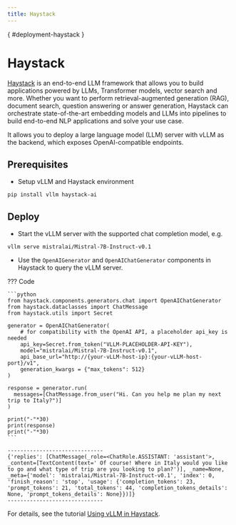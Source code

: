 ```yaml
---
title: Haystack
---
```

[](){ #deployment-haystack }

# Haystack

[Haystack](https://github.com/deepset-ai/haystack) is an end-to-end LLM framework that allows you to build applications powered by LLMs, Transformer models, vector search and more. Whether you want to perform retrieval-augmented generation (RAG), document search, question answering or answer generation, Haystack can orchestrate state-of-the-art embedding models and LLMs into pipelines to build end-to-end NLP applications and solve your use case.

It allows you to deploy a large language model (LLM) server with vLLM as the backend, which exposes OpenAI-compatible endpoints.

## Prerequisites

- Setup vLLM and Haystack environment

```console
pip install vllm haystack-ai
```

## Deploy

- Start the vLLM server with the supported chat completion model, e.g.

```console
vllm serve mistralai/Mistral-7B-Instruct-v0.1
```

- Use the `OpenAIGenerator` and `OpenAIChatGenerator` components in Haystack to query the vLLM server.

??? Code

    ```python
    from haystack.components.generators.chat import OpenAIChatGenerator
    from haystack.dataclasses import ChatMessage
    from haystack.utils import Secret

    generator = OpenAIChatGenerator(
        # for compatibility with the OpenAI API, a placeholder api_key is needed
        api_key=Secret.from_token("VLLM-PLACEHOLDER-API-KEY"),
        model="mistralai/Mistral-7B-Instruct-v0.1",
        api_base_url="http://{your-vLLM-host-ip}:{your-vLLM-host-port}/v1",
        generation_kwargs = {"max_tokens": 512}
    )

    response = generator.run(
      messages=[ChatMessage.from_user("Hi. Can you help me plan my next trip to Italy?")]
    )

    print("-"*30)
    print(response)
    print("-"*30)
    ```

```console
------------------------------
{'replies': [ChatMessage(_role=<ChatRole.ASSISTANT: 'assistant'>, _content=[TextContent(text=' Of course! Where in Italy would you like to go and what type of trip are you looking to plan?')], _name=None, _meta={'model': 'mistralai/Mistral-7B-Instruct-v0.1', 'index': 0, 'finish_reason': 'stop', 'usage': {'completion_tokens': 23, 'prompt_tokens': 21, 'total_tokens': 44, 'completion_tokens_details': None, 'prompt_tokens_details': None}})]}
------------------------------
```

For details, see the tutorial [Using vLLM in Haystack](https://github.com/deepset-ai/haystack-integrations/blob/main/integrations/vllm.md).
